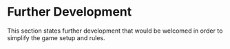 # Further Development

This section states further development that would be welcomed in order to simplify the game setup and rules.
